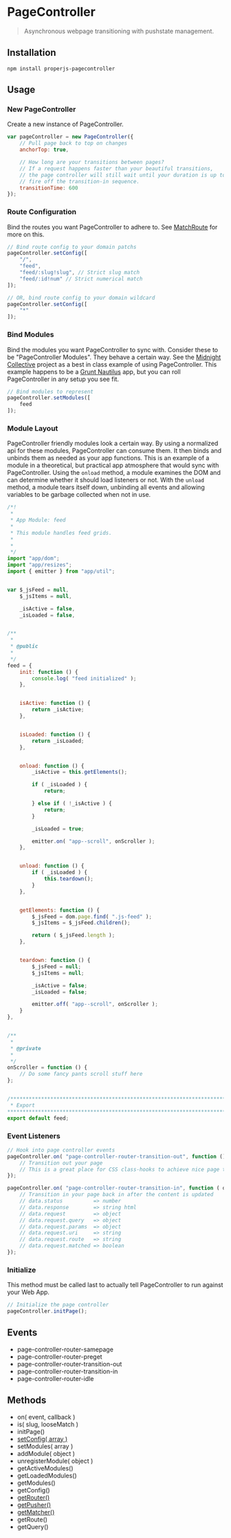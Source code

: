 PageController
==============

> Asynchronous webpage transitioning with pushstate management.



## Installation

```shell
npm install properjs-pagecontroller
```


## Usage

### New PageController
Create a new instance of PageController.
```javascript
var pageController = new PageController({
    // Pull page back to top on changes
    anchorTop: true,

    // How long are your transitions between pages?
    // If a request happens faster than your beautiful transitions,
    // the page controller will still wait until your duration is up to
    // fire off the transition-in sequence.
    transitionTime: 600
});
```

### Route Configuration
Bind the routes you want PageController to adhere to. See [MatchRoute](https://github.com/ProperJS/MatchRoute) for more on this.
```javascript
// Bind route config to your domain patchs
pageController.setConfig([
    "/",
    "feed",
    "feed/:slug!slug", // Strict slug match
    "feed/:id!num" // Strict numerical match
]);

// OR, bind route config to your domain wildcard
pageController.setConfig([
    "*"
]);
```

### Bind Modules
Bind the modules you want PageController to sync with. Consider these to be "PageController Modules". They behave a certain way. See the [Midnight Collective](https://github.com/kitajchuk/midnight-collective-squarespace) project as a best in class example of using PageController. This example happens to be a [Grunt Nautilus](https://github.com/kitajchuk/grunt-nautilus) app, but you can roll PageController in any setup you see fit.
```javascript
// Bind modules to represent
pageController.setModules([
    feed
]);
```

### Module Layout
PageController friendly modules look a certain way. By using a normalized api for these modules, PageController can consume them. It then binds and unbinds them as needed as your app functions. This is an example of a module in a theoretical, but practical app atmosphere that would sync with PageController. Using the `onload` method, a module examines the DOM and can determine whether it should load listeners or not. With the `unload` method, a module tears itself down, unbinding all events and allowing variables to be garbage collected when not in use.
```javascript
/*!
 *
 * App Module: feed
 *
 * This module handles feed grids.
 *
 *
 */
import "app/dom";
import "app/resizes";
import { emitter } from "app/util";


var $_jsFeed = null,
    $_jsItems = null,

    _isActive = false,
    _isLoaded = false,


/**
 *
 * @public
 *
 */
feed = {
    init: function () {
        console.log( "feed initialized" );
    },


    isActive: function () {
        return _isActive;
    },


    isLoaded: function () {
        return _isLoaded;
    },


    onload: function () {
        _isActive = this.getElements();

        if ( _isLoaded ) {
            return;

        } else if ( !_isActive ) {
            return;
        }

        _isLoaded = true;

        emitter.on( "app--scroll", onScroller );
    },


    unload: function () {
        if ( _isLoaded ) {
            this.teardown();
        }
    },


    getElements: function () {
        $_jsFeed = dom.page.find( ".js-feed" );
        $_jsItems = $_jsFeed.children();

        return ( $_jsFeed.length );
    },


    teardown: function () {
        $_jsFeed = null;
        $_jsItems = null;

        _isActive = false;
        _isLoaded = false;

        emitter.off( "app--scroll", onScroller );
    }
},


/**
 *
 * @private
 *
 */
onScroller = function () {
    // Do some fancy pants scroll stuff here
};


/******************************************************************************
 * Export
*******************************************************************************/
export default feed;
```

### Event Listeners
```javascript
// Hook into page controller events
pageController.on( "page-controller-router-transition-out", function () {
    // Transition out your page
    // This is a great place for CSS class-hooks to achieve nice page transitions
});

pageController.on( "page-controller-router-transition-in", function ( data ) {
    // Transition in your page back in after the content is updated
    // data.status          => number
    // data.response        => string html
    // data.request         => object
    // data.request.query   => object
    // data.request.params  => object
    // data.request.uri     => string
    // data.request.route   => string
    // data.request.matched => boolean
});
```

### Initialize
This method must be called last to actually tell PageController to run against your Web App.
```javascript
// Initialize the page controller
pageController.initPage();
```



## Events
- page-controller-router-samepage
- page-controller-router-preget
- page-controller-router-transition-out
- page-controller-router-transition-in
- page-controller-router-idle



## Methods
- on( event, callback )
- is( slug, looseMatch )
- initPage()
- [setConfig( array )](https://github.com/ProperJS/MatchRoute)
- setModules( array )
- addModule( object )
- unregisterModule( object )
- getActiveModules()
- getLoadedModules()
- getModules()
- getConfig()
- [getRouter()](https://github.com/ProperJS/Router)
- [getPusher()](https://github.com/ProperJS/PushState)
- [getMatcher()](https://github.com/ProperJS/MatchRoute)
- getRoute()
- getQuery()